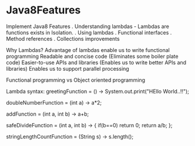 # Java8Features
Implement Java8 Features
. Understanding lambdas - Lambdas are functions exists in Isolation.
. Using lambdas
. Functional interfaces
. Method references
. Collections improvements

Why Lambdas?
Advantage of lambdas enable us to write functional programming
Readable and concise code (Eliminates some boiler plate code)
Easier-to-use APIs and libraries (Enables us to write better APIs and libraries)
Enables us to support parallel processing

Functional programming vs Object oriented programming

Lambda syntax:
greetingFunction = () -> System.out.print("HEllo World..!!");

doubleNumberFunction = (int a) -> a*2;

addFunction = (int a, int b) -> a+b;

safeDivideFunction = (int a, int b) -> {
if(b==0) return 0;
return a/b;
};

stringLengthCountFunction = (String s) -> s.length();
